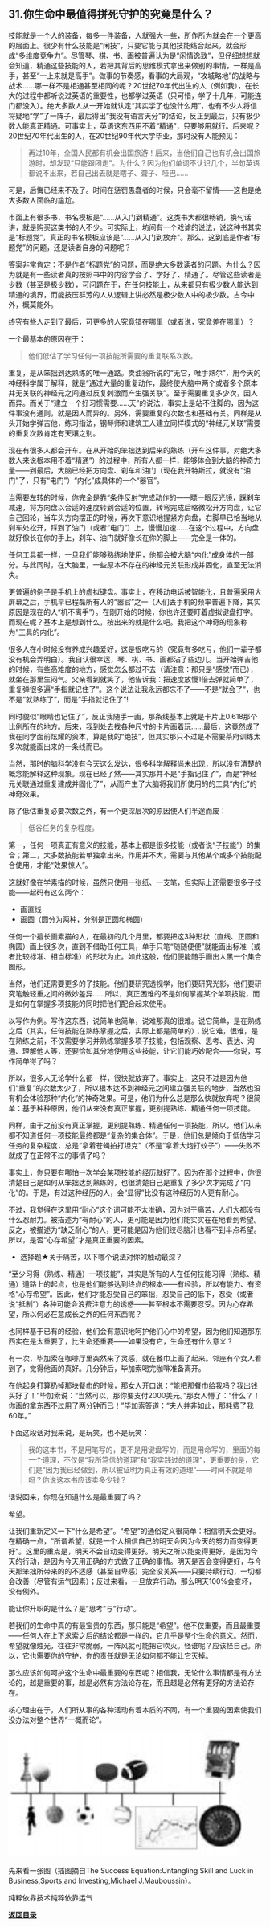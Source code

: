 ## 31.你生命中最值得拼死守护的究竟是什么？

技能就是一个人的装备，每多一件装备，人就强大一些，所作所为就会在一个更高的层面上。很少有什么技能是“闲技”，只要它能与其他技能结合起来，就会形成“多维度竞争力”。尽管琴、棋、书、画被普遍认为是“闲情逸致”，但仔细想想就会知道，精通这些技能的人，若把其背后的思维模式拿出来做别的事情，一样是高手，甚至“一上来就是高手”。做事的节奏感，看事的大局观，“攻城略地”的战略与战术……哪一样不是相通甚至相同的呢？20世纪70年代出生的人（例如我），在长大的过程中都听说过英语的重要性，也都学过英语（只可惜，学了十几年，可能连门都没入）。绝大多数人从一开始就认定“其实学了也没什么用”，也有不少人将信将疑地“学”了一阵子，最后得出“我没有语言天分”的结论，反正到最后，只有极少数人能真正精通。可事实上，英语这东西用不着“精通”，只要够用就行。后来呢？20世纪70年代出生的人，在20世纪90年代大学毕业，那时没有人能预见：

> 再过10年，全国人民都有机会出国旅游！后来，当他们自己也有机会出国旅游时，却发现“只能跟团走”。为什么？因为他们单词不认识几个，半句英语都说不出来，若自己出去就是瞎子、聋子、哑巴……

可是，后悔已经来不及了。时间在惩罚愚蠢者的时候，只会毫不留情——这也是绝大多数人面临的尴尬。

市面上有很多书，书名模板是“……从入门到精通”。这类书大都很畅销，换句话讲，就是购买这类书的人不少。可实际上，坊间有一个戏谑的说法，说这种书其实是“标题党”，真正的书名模板应该是“……从入门到放弃”。那么，这到底是作者“标题党”的问题，还是读者自身的问题呢？

答案非常肯定：不是作者“标题党”的问题，而是绝大多数读者的问题。为什么？因为就是有一些读者真的按照书中的内容学会了、学好了、精通了。尽管这些读者是少数（甚至是极少数），可问题在于，在任何技能上，从来都只有极少数人能达到精通的境界，而能技压群芳的人从逻辑上讲必然是极少数人中的极少数。古今中外，概莫能外。

终究有些人走到了最后，可更多的人究竟错在哪里（或者说，究竟差在哪里）？

一个最基本的原因在于：

> 他们低估了学习任何一项技能所需要的重复联系次数。

重复，是从笨拙到达熟练的唯一通路。卖油翁所说的“无它，唯手熟尔”，用今天的神经科学属于解释，就是“通过大量的重复动作，最终使大脑中两个或者多个原本并无关联的神经元之间通过反复刺激而产生强关联”。至于需要重复多少次，因人而异。而关于“建立一个好习惯需要……天”的说法，事实上是站不住脚的，因为这件事没有通则，就是因人而异的。另外，需要重复的次数也和基础有关。同样是从头开始学弹吉他，练习指法，钢琴师和建筑工人建立同样模式的“神经元关联”需要的重复次数肯定有天壤之别。

现在有很多人都会开车。在从开始的笨拙达到后来的熟练（开车这件事，对绝大多数人来说根本用不着“精通”）的过程中，所有人都一样，能够体会到大脑的神奇力量——到最后，大脑已经把方向盘、刹车和油门（现在我开特斯拉，就没有“油门”了，只有“电门”）“内化”成具体的一个“器官”。

当需要左转的时候，你完全是靠“条件反射”完成动作的——瞟一眼反光镜，踩刹车减速，将方向盘以合适的速度转到合适的位置，转弯完成后略微松开方向盘，让它自己回轮，当车头方向摆正的时候，再次下意识地握紧方向盘，右脚早已恰当地从刹车处松开，踩到了油门（或者“电门”）上，慢慢加速……在这个过程中，方向盘就好像长在你的手上，刹车、油门就好像长在你的脚上——完全是一体的。

任何工具都一样，一旦我们能够熟练地使用，他都会被大脑“内化”成身体的一部分。与此同时，在大脑里，一些原本不存在的神经元关联形成并固化，直至无法消失。

更普遍的例子是手机上的虚拟键盘。事实上，在移动电话被智能化，且普遍采用大屏幕之后，手机早已程磊所有人的“器官”之一（人们丢手机的频率普遍下降，其实原因是现在的人“机不离手”）。在刚开始的时候，你也许还要盯着虚拟键盘打字。而现在呢？基本上是想到什么，按出来的就是什么吧。我把这个神奇的现象称为“工具的内化”。

很多人在小时候没有养成兴趣爱好，这是很吃亏的（究竟有多吃亏，他们一辈子都没有机会弄明白）。我自认很幸运，琴、棋、书、画都沾了些边儿。当开始弹吉他的时候，有些高难度的地方，感觉怎么都过不去（请注意：那只是“感觉”而已），就坐在那里生闷气。父亲看到就笑了，他告诉我：把速度放慢1倍去弹就简单了，重复弹很多遍“手指就记住了”。这个说法让我永远都忘不了——不是“就会了”，也不是“就熟练了”，而是“手指就记住了”!

同时貌似“眼睛也记住了”，反正我随手一画，那条线基本上就是卡片上0.618那个比例所在的地方。后来，我到处去找各种尺寸的卡片画着玩……最后，这竟然成了我在同学面前炫耀的资本，算是我的“绝技”，但其实那只不过是不需要茶府训练太多次就能画出来的一条线而已。

当然，那时的脑科学没有今天这么发达，很多科学解释尚未出现，所以没有清楚的概念能解释这种现象。现在已经了然——其实那并不是“手指记住了”，而是“神经元关联通过重复建成并固化了”，从而产生了大脑将我们所使用的的工具“内化”的神奇效果。

除了低估重复必要次数之外，有一个更深层次的原因使人们半途而废：

> 低谷任务的复杂程度。

第一，任何一项真正有意义的技能，基本上都是很多技能（或者说“子技能”）的集合；第二，大多数技能若单独拿出来，作用并不大，需要与其他某个或多个技能配合使用，才能“效果惊人”。

这就好像在学素描的时候，虽然只使用一张纸、一支笔，但实际上还需要很多子技能——起码有这么两个：

- 画直线
- 画圆（圆分为两种，分别是正圆和椭圆）

任何一个擅长画素描的人，在最初的几个月里，都要把这3种形状（直线、正圆和椭圆）画上很多次，直到不借助任何工具，单手只笔“随随便便”就能画出标准（或者比较标准、相当标准）的形状为止。如此这般，他们便能随手画出人黑一个集合图形。

当然，他们还需要更多的子技能。他们要研究透视学，他们要研究光影，他们要研究笔触轻重之间的微妙差异……所以，真正困难的不是如何掌握某个单项技能，而是如何在掌握多项技能的同时把他们配合起来使用。

以写作为例。写作这东西，说简单也简单，说难那真的很难。说它简单，是在熟练之后（其实，任何技能在熟练掌握之后，实际上都是简单的）；说它难，很难，是在熟练之前，不仅需要学习并熟练掌握多项子技能，包括观察、思考、表达、沟通、理解他人等，还要恰如其分地使用这些技能，让它们能巧妙配合——你说，写作简单得了吗？

所以，很多人无论学什么都一样，很快就放弃了。事实上，这只不过是因为他们“重复”的次数太少了，所以根本达不到神经元之间建立强关联的地步，当然也没有机会体验那种“内化”的神奇效果。可是，他们为什么总是那么快就放弃呢？很简单：基于种种原因，他们从来没有真正掌握，更别提熟练、精通任何一项技能。

同样，由于之前没有真正掌握，更别提熟练、精通任何一项技能，所以，他们从来都不知道任何一项技能最终都是“复杂的集合体”。于是，他们总是倾向于低估学习任务的复杂程度，总是“拿着苍蝇拍打坦克”（不是“拿着大炮打蚊子”）——失败不就成了在正常不过的事情了吗？

事实上，你只要有哪怕一次学会某项技能的经历就好了。因为在那个过程中，你很清楚自己是如何从笨拙达到熟练的，也很清楚自己是重复了多少次才完成了“内化”的。于是，有过这种经历的人，会“显得”比没有这种经历的人更有耐心。

不过，我觉得在这里用“耐心”这个词可能不太准确，因为对于痛苦，人们大都没有什么忍耐力。被描述为“有耐心”的人，更可能是因为他们能实实在在地看到希望。反之，被描述为“缺乏耐心”的人，更可能是因为他们绞尽脑汁也看不到半点希望。所以，是否“心存希望”才是真正重要的因素。

- 选择题★关于痛苦，以下哪个说法对你的触动最深？

“至少习得（熟练、精通）一项技能”，其实是所有的人在任何技能习得（熟练、精通）道路上的起点，也是他们能够达到终点的根本——有经验，所以有能力、有资格“心存希望”。因此，他们才能忍受自己的笨拙，忍受自己的低下，忍受（或者说“抵制”）各种可能会浪费注意力的诱惑——甚至根本不需要忍受。因为心存希望，所以何必在意成长之外的任何东西呢？

也同样基于已有的经验，他们会有意识地呵护他们心中的希望，因为他们知道那东西实在是太重要了，比生命还重要——如果没有它，生命还有什么意义？

有一次，毕加索在咖啡厅里突然来了灵感，就在餐巾上画了起来。邻座有个女人看到了，觉得他画的真好。几分钟后，毕加索喝完咖啡准备离开。

在他起身打算扔掉那块餐巾的时候，那女人开口说：“能把那餐巾给我吗？我出钱买好了！”毕加索说：“当然可以，那你要支付2000美元。”那女人懵了：“什么？！你画的拿东西不过用了两分钟而已！”毕加索答道：“夫人并非如此，那耗费了我60年。”

下面这段话对我来说，是玩笑，也不是玩笑：

> 我的这本书，不是用笔写的，更不是用键盘写的，而是用命写的，里面的每一个道理，不仅是“我所笃信的道理”和“我实践过的道理”，更重要的是，它们是“因为我已经做到，所以被证明为真正有效的道理”——时间不就是命吗？你说这本书应该卖多少钱？

话说回来，你现在知道什么是最重要了吗？

希望。

让我们重新定义一下“什么是希望”。“希望”的通俗定义很简单：相信明天会更好。在精确一点，“所谓希望，就是一个人相信自己的明天会因为今天的努力而变得更好“。这里的重点是，明天不会自动变得更好。明天之所以能变得更好，是因为今天的行动，是因为今天用正确的方式做了正确的事情。明天是否会变得更好，与今天那笨拙所带来的的不适感（甚至自卑感）完全没关系——只要持续行动，一切都会改善（尽管有运气因素）；反过来看，一旦放弃行动，那么明天100%会变坏，没有例外。

能让你升职的是什么？是“思考”与“行动”。

若我们的生命中真的有最宝贵的东西，那只能是“希望”。他不仅重要，而且最重要——任何人在上下求索之后的结论都是一样的，它几乎是整个生命的意义。然而，希望就像烛光，往往非常脆弱，一阵风就可能把它吹灭。怪谁呢？应该怪自己。所以，它也需要你的守护，你的责任就是无论如何都不能让它灭掉。

那么应该如何呵护这个生命中最重要的东西呢？相信我，无论什么事情都是有方法论的，越是重要的事，越是必然有方法论存在，而且越是必然有更好的方法论存在。

核心理由在于，人们所从事的各种活动有着本质的不同，有一个重要的因素使我们没办法对整个世界“一概而论”。

![](images/skill.jpeg)

先来看一张图（插图摘自The Success Equation:Untangling Skill and Luck in Business,Sports,and Investing,Michael J.Mauboussin）。

纯粹依靠技术纯粹依靠运气



[**返回目录**](./menu.md)
